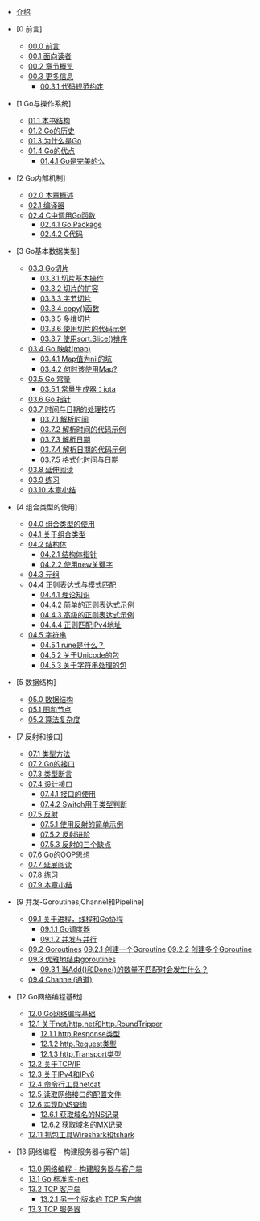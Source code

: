 * [介绍](README.md)

* [0 前言]
  * [00.0 前言](eBook/chapter0/00.0.md)
  * [00.1 面向读者](eBook/chapter0/00.1.md)
  * [00.2 章节概览](eBook/chapter0/00.2.md)
  * [00.3 更多信息](eBook/chapter0/00.3.md)
    * [00.3.1 代码规范约定](eBook/chapter0/00.3.1.md)

* [1 Go与操作系统]
  * [01.1 本书结构](eBook/chapter1/01.1.md)
  * [01.2 Go的历史](eBook/chapter1/01.2.md)
  * [01.3 为什么是Go](eBook/chapter1/01.3.md)
  * [01.4 Go的优点](eBook/chapter1/01.4.md)
    * [01.4.1 Go是完美的么](eBook/chapter1/01.4.1.md)

* [2 Go内部机制]
  * [02.0 本章概述](eBook/chapter2/02.0.md)
  * [02.1 编译器](eBook/chapter2/02.1.md)
  * [02.4 C中调用Go函数](eBook/chapter2/02.4.md)
    * [02.4.1 Go Package](eBook/chapter2/02.4.1.md)
    * [02.4.2 C代码](eBook/chapter2/02.4.2.md)

* [3 Go基本数据类型]
  * [03.3 Go切片](eBook/chapter3/03.3.md)
    * [03.3.1 切片基本操作](eBook/chapter3/03.3.1.md)
    * [03.3.2 切片的扩容](eBook/chapter3/03.3.2.md)
    * [03.3.3 字节切片](eBook/chapter3/03.3.3.md)
    * [03.3.4 copy()函数](eBook/chapter3/03.3.4.md)
    * [03.3.5 多维切片](eBook/chapter3/03.3.5.md)
    * [03.3.6 使用切片的代码示例](eBook/chapter3/03.3.6.md)
    * [03.3.7 使用sort.Slice()排序](eBook/chapter3/03.3.7.md)
  * [03.4 Go 映射(map)](eBook/chapter3/03.4.md)
    * [03.4.1 Map值为nil的坑](eBook/chapter3/03.4.1.md)
    * [03.4.2 何时该使用Map?](eBook/chapter3/03.4.2.md)
  * [03.5 Go 常量](eBook/chapter3/03.5.md)
    * [03.5.1 常量生成器：iota](eBook/chapter3/03.5.1.md)
  * [03.6 Go 指针](eBook/chapter3/03.6.md)
  * [03.7 时间与日期的处理技巧](eBook/chapter3/03.7.md)
    * [03.7.1 解析时间](eBook/chapter3/03.7.1.md)
    * [03.7.2 解析时间的代码示例](eBook/chapter3/03.7.2.md)
    * [03.7.3 解析日期](eBook/chapter3/03.7.3.md)
    * [03.7.4 解析日期的代码示例](eBook/chapter3/03.7.4.md)
    * [03.7.5 格式化时间与日期](eBook/chapter3/03.7.5.md)
  * [03.8 延伸阅读](eBook/chapter3/03.8.md)
  * [03.9 练习](eBook/chapter3/03.9.md)
  * [03.10 本章小结](eBook/chapter3/03.10.md)

* [4 组合类型的使用]
  * [04.0 组合类型的使用](eBook/chapter4/04.0.md)
  * [04.1 关于组合类型](eBook/chapter4/04.1.md)
  * [04.2 结构体](eBook/chapter4/04.2.md)
    * [04.2.1 结构体指针](eBook/chapter4/04.2.1.md)
    * [04.2.2 使用new关键字](eBook/chapter4/04.2.2.md)
  * [04.3 元组](eBook/chapter4/04.3.md)
  * [04.4 正则表达式与模式匹配](eBook/chapter4/04.4.md)
    * [04.4.1 理论知识](eBook/chapter4/04.4.1.md)
    * [04.4.2 简单的正则表达式示例](eBook/chapter4/04.4.2.md)
    * [04.4.3 高级的正则表达式示例](eBook/chapter4/04.4.3.md)
    * [04.4.4 正则匹配IPv4地址](eBook/chapter4/04.4.4.md)
  * [04.5 字符串](eBook/chapter4/04.5.md)
    * [04.5.1 rune是什么？](eBook/chapter4/04.5.1.md)
    * [04.5.2 关于Unicode的包](eBook/chapter4/04.5.2.md)
    * [04.5.3 关于字符串处理的包](eBook/chapter4/04.5.3.md)

* [5 数据结构]
  * [05.0 数据结构](eBook/chapter5/05.0.md)
  * [05.1 图和节点](eBook/chapter5/05.1.md)
  * [05.2 算法复杂度](eBook/chapter5/05.2.md)

* [7 反射和接口]
  * [07.1 类型方法](eBook/chapter7/07.1.md)
  * [07.2 Go的接口](eBook/chapter7/07.2.md)
  * [07.3 类型断言](eBook/chapter7/07.3.md)
  * [07.4 设计接口](eBook/chapter7/07.4.md)
    * [07.4.1 接口的使用](eBook/chapter7/07.4.1.md)
    * [07.4.2 Switch用于类型判断](eBook/chapter7/07.4.2.md)
  * [07.5 反射](eBook/chapter7/07.5.md)
    * [07.5.1 使用反射的简单示例](eBook/chapter7/07.5.1.md)
    * [07.5.2 反射进阶](eBook/chapter7/07.5.2.md)
    * [07.5.3 反射的三个缺点](eBook/chapter7/07.5.3.md)
  * [07.6 Go的OOP思想](eBook/chapter7/07.6.md)
  * [07.7 延展阅读](eBook/chapter7/07.7.md)
  * [07.8 练习](eBook/chapter7/07.8.md)
  * [07.9 本章小结](eBook/chapter7/07.9.md)

* [9 并发-Goroutines,Channel和Pipeline]
  * [09.1 关于进程，线程和Go协程](eBook/chapter9/09.1.md)
    * [09.1.1 Go调度器](eBook/chapter9/09.1.1.md)
    * [09.1.2 并发与并行](eBook/chapter9/09.1.2.md)
  * [09.2 Goroutines](eBook/chapter9/09.2.md)
    [09.2.1 创建一个Goroutine](eBook/chapter9/09.2.1.md)
    [09.2.2 创建多个Goroutine](eBook/chapter9/09.2.2md)
  * [09.3 优雅地结束goroutines](eBook/chapter9/09.3.md)
    * [09.3.1 当Add()和Done()的数量不匹配时会发生什么？](eBook/chapter9/09.3.1.md)
  * [09.4 Channel(通道)](eBook/chapter9/09.4.md)

* [12 Go网络编程基础]
  * [12.0 Go网络编程基础](eBook/chapter12/12.0.md)
  * [12.1 关于net/http,net和http.RoundTripper](eBook/chapter12/12.1.md)
    * [12.1.1 http.Response类型](eBook/chapter12/12.1.1.md)
    * [12.1.2 http.Request类型](eBook/chapter12/12.1.2.md)
    * [12.1.3 http.Transport类型](eBook/chapter12/12.1.3.md)
  * [12.2 关于TCP/IP](eBook/chapter12/12.2.md)
  * [12.3 关于IPv4和IPv6](eBook/chapter12/12.3.md)
  * [12.4 命令行工具netcat](eBook/chapter12/12.4.md)
  * [12.5 读取网络接口的配置文件](eBook/chapter12/12.5.md)
  * [12.6 实现DNS查询](eBook/chapter12/12.6.md)
    * [12.6.1 获取域名的NS记录](eBook/chapter12/12.6.1.md)
    * [12.6.2 获取域名的MX记录](eBook/chapter12/12.6.2.md)
  * [12.11 抓包工具Wireshark和tshark](eBook/chapter12/12.11.md)

* [13 网络编程 - 构建服务器与客户端]
  * [13.0 网络编程 - 构建服务器与客户端](eBook/chapter13/13.0.md)
  * [13.1 Go 标准库-net](eBook/chapter13/13.1.md)
  * [13.2 TCP 客户端](eBook/chapter13/13.2.md)
    * [13.2.1 另一个版本的 TCP 客户端](eBook/chapter13/13.2.1.md)
  * [13.3 TCP 服务器](eBook/chapter13/13.3.md)
